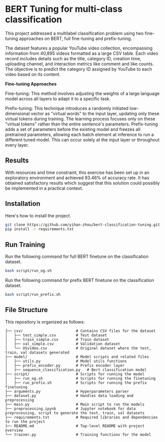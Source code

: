 # BERT Tuning for multi-class classification

This project addressed a multilabel classification problem using two fine-tuning approaches on BERT, full fine-tuning and prefix-tuning.

The dataset features a popular YouTube video collection, encompassing information from 40,895 videos formatted as a large CSV table. Each video record includes details such as the title, category ID, creation time, uploading channel, and interaction metrics like comment and like counts. The objective is to predict the category ID assigned by YouTube to each video based on its content.

**Fine-tuning Approaches**

Fine-tuning: This method involves adjusting the weights of a large language model across all layers to adapt it to a specific task. 

Prefix-tuning: This technique introduces a randomly initiated low-dimensional vector as "virtual words" to the input layer, updating only these virtual tokens during training. The learning process focuses only on these "virtual tokens" rather than the entire sentence's parameters. Prefix-tuning adds a set of parameters before the existing model and freezes all pretrained parameters, allowing each batch element at inference to run a different tuned model. This can occur solely at the input layer or throughout every layer.


## Results

With resources and time constraint, this exercise has been set up in an exploratory environment and achieved 93.46% of accuracy rate. It has obtained satisfactory results which suggest that this solution could possibly be implemented in a practical context.




## Installation

Here's how to install the project.

```bash
git clone https://github.com/yihan-zhou/bert-classification-tuning.git
pip install -r requirements.txt
```

## Run Training

Run the following command for full BERT finetune on the classification dataset.

```bash
bash script/run_og.sh
```
Run the following command for prefix BERT finetune on the classification dataset.

```bash
bash script/run_prefix.sh
```

## File Structure

This repository is organized as follows:


    ├── csv/                        # Contains CSV files for the dataset 
    │   ├── test_simple.csv         # Test dataset
    │   ├── train_simple.csv        # Train dataset
    │   ├── val_simple.csv          # Validation dataset
    │   └── USvideo.csv             # Original dataset where the test, train, val datasets generated
    ├── model/                      # Model scripts and related files
    │   ├── utils.py                # Model utils functions
    │   ├── prefix_encoder.py       # Prefix encoder layer
    │   ├── sequence_classification.py   # Bert classification model
    ├── script/                     # Scripts for running the model
    │   ├── run_og.sh               # Scripts for running the finetuning
    │   ├── run_prefix.sh           # Scripts for running the prefix finetuning
    ├── arguments.py                # Hyperparameters parser
    ├── dataset.py                  # Handles data loading and preprocessing
    ├── main.py                     # Main script to run the models
    ├── preprocessing.ipynb         # Jupyter notebook for data preprocessing, script to generate the test, train, val datasets
    ├── requirements.txt            # Required libraries and dependencies to run the project
    ├── README.md                   # Top-level README with project overview
    └── trainer.py                  # Training functions for the model



